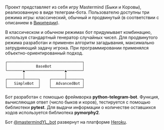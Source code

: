 ﻿Проект представляет из себя игру Mastermind (Быки и Коровы), реализованную в виде телеграм-бота.
Пользователю доступны три режима игры: классический, обычный и продвинутый (в соответствии с описанием в [Википедии](https://ru.wikipedia.org/wiki/%D0%91%D1%8B%D0%BA%D0%B8_%D0%B8_%D0%BA%D0%BE%D1%80%D0%BE%D0%B2%D1%8B)).

В классическом и обычном режимах бот придумывает комбинацию, используя стандартный генератор случайных чисел.
Для продвинутого режима разработан и применен алгоритм загадывания, максимально затрудняющий задачу игрока.
При программировании применялся объектно-ориентированный подход.
```none
┌──────────────────────────────────┐
│             BaseBot              │
└───────▲──────────────────▲───────┘
        │                  │ 
┌───────┴──────┐    ┌──────┴───────┐
│   SimpleBot  │    │  AdvancedBot │
└──────────────┘    └──────────────┘
```

Бот разработан с помощью фреймворка **python-telegram-bot**.
Функция, вычисляющая ответ (число быков и коров), тестируется с помощью библиотеки **pytest**.
Для выдачи информации о количестве оставшихся ходов используется библиотека **pymorphy2**.

Бот [@mastermindYL_bot](https://t.me/mastermindYL_bot) развернут на платформе [Heroku](https://www.heroku.com/).
